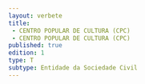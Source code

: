 ```yaml
---
layout: verbete
title:
 - CENTRO POPULAR DE CULTURA (CPC)
 - CENTRO POPULAR DE CULTURA (CPC)
published: true
edition: 1  
type: T
subtype: Entidade da Sociedade Civil
---
```


